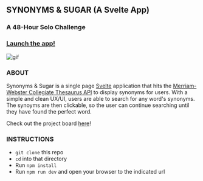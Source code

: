 ## SYNONYMS & SUGAR (A Svelte App)
### A 48-Hour Solo Challenge
### [Launch the app!](http://synonyms-and-sugar.surge.sh/)

![gif](https://media.giphy.com/media/gjwueQNNGRAx3vhxtg/giphy.gif)

### ABOUT
Synonyms & Sugar is a single page [Svelte](https://svelte.dev/) application that hits the [Merriam-Webster Collegiate Thesaurus API](https://dictionaryapi.com/products/api-collegiate-thesaurus) to display synonyms for users. With a simple and clean UX/UI, users are able to search for any word's synonyms. The synoyms are then clickable, so the user can continue searching until they have found the perfect word.

Check out the project board [here](https://github.com/kaylaewood/synonyms-sugar/projects/1)!

### INSTRUCTIONS
- `git clone` this repo
- `cd` into that directory
- Run `npm install`
- Run `npm run dev` and open your browser to the indicated url
